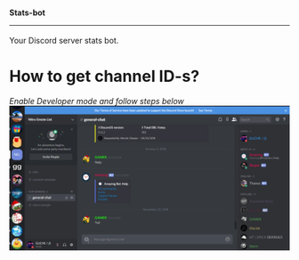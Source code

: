 #### Stats-bot <hr>

Your Discord server stats bot.

# How to get channel ID-s?

*Enable Developer mode and follow steps below*
<img src="screenshots/P9G8UDgoNN.gif"/>
